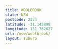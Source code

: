 ```yaml
---
title: WOOLBROOK
state: NSW
postcode: 2354
latitude: -31.145898
longitude: 151.762627
url: /nsw/woolbrook/
layout: suburb
---
```

